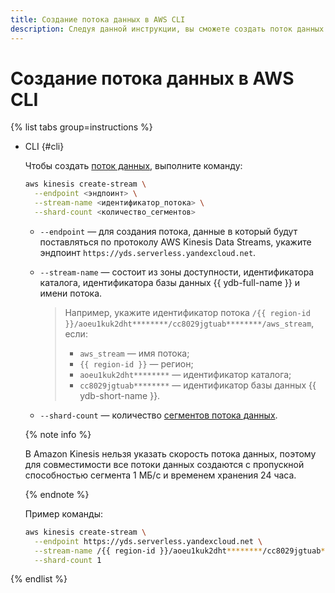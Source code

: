 ```yaml
---
title: Создание потока данных в AWS CLI
description: Следуя данной инструкции, вы сможете создать поток данных в AWS CLI.
---
```


# Создание потока данных в AWS CLI

{% list tabs group=instructions %}

- CLI {#cli}

  Чтобы создать [поток данных](../../concepts/glossary.md#stream-concepts), выполните команду:

  ```bash
  aws kinesis create-stream \
    --endpoint <эндпоинт> \
    --stream-name <идентификатор_потока> \
    --shard-count <количество_сегментов>
  ```

  * `--endpoint` — для создания потока, данные в который будут поставляться по протоколу AWS Kinesis Data Streams, укажите эндпоинт `https://yds.serverless.yandexcloud.net`.
  * `--stream-name` — состоит из зоны доступности, идентификатора каталога, идентификатора базы данных {{ ydb-full-name }} и имени потока.

     >Например, укажите идентификатор потока `/{{ region-id }}/aoeu1kuk2dht********/cc8029jgtuab********/aws_stream`, если:
     >* `aws_stream` — имя потока;
     >* `{{ region-id }}` — регион;
     >* `aoeu1kuk2dht********` — идентификатор каталога;
     >* `cc8029jgtuab********` — идентификатор базы данных {{ ydb-short-name }}.
  * `--shard-count` — количество [сегментов потока данных](../../concepts/glossary.md#shard).

  {% note info %}

  В Amazon Kinesis нельзя указать скорость потока данных, поэтому для совместимости все потоки данных создаются с пропускной способностью сегмента 1 МБ/с и временем хранения 24 часа.

  {% endnote %}

  Пример команды:

  ```bash
  aws kinesis create-stream \
    --endpoint https://yds.serverless.yandexcloud.net \
    --stream-name /{{ region-id }}/aoeu1kuk2dht********/cc8029jgtuab********/aws_stream \
    --shard-count 1
  ```

{% endlist %}
